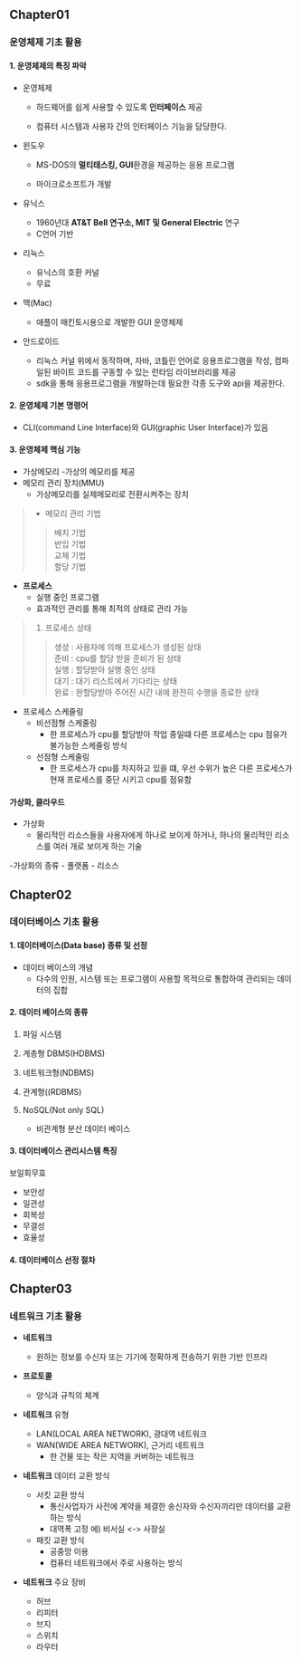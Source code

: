 ## Chapter01

### 운영체제 기초 활용

#### 1. 운영체제의 특징 파악
- 운영체제
  
  - 하드웨어를 쉽게 사용할 수 있도록 **인터페이스** 제공
  
  - 컴퓨터 시스템과 사용자 간의 인터페이스 기능을 담당한다.
  
- 윈도우
  - MS-DOS의 **멀티태스킹, GUI**환경을 제공하는 응용 프로그램
  
  - 마이크로소프트가 개발
- 유닉스
  - 1960년대 **AT&T Bell 연구소, MIT 및  General Electric** 연구
  - C언어 기반
- 리눅스
  - 유닉스의 호환 커널
  - 무료
  
- 맥(Mac)
  - 애플이 매킨토시용으로 개발한 GUI 운영체제
- 안드로이드
  - 리눅스 커널 위에서 동작하며, 자바, 코틀린 언어로 응용프로그램을 작성, 컴파일된 바이트 코드를 구동할 수 있는 런타임 라이브러리를 제공
  - sdk을 통해 응용프로그램을 개발하는데 필요한 각종 도구와 api을 제공한다.
#### 2. 운영체제 기본 명령어
- CLI(command Line Interface)와 GUI(graphic User Interface)가 있음


#### 3. 운영체제 핵심 기능
- 가상메모리
  -가상의 메모리를 제공
- 메모리 관리 장치(MMU)
  - 가상메모리를 실제메모리로 전환시켜주는 장치
> - 메모리 관리 기법
>> 배치 기법   
>> 반입 기법    
>> 교체 기법   
>> 할당 기법   
   
- **프로세스**
  - 실행 중인 프로그램
  - 효과적인 관리를 통해 최적의 상태로 관리 가능
  
  
> 1. 프로세스 상태   
>> 생성 : 사용자에 의해 프로세스가 생성된 상태   
>> 준비 : cpu를 할당 받을 준비가 된 상태   
>> 실행 : 할당받아 실행 중인 상태   
>> 대기 : 대기 리스트에서 기다리는 상태     
>> 완료 : 완할당받아 주어진 시간 내에 완전히 수행을 종료한 상태   

- 프로세스 스케줄링
  - 비선점형 스케줄링
    - 한 프로세스가 cpu를 할당받아 작업 중일떄 다른 프로세스는 cpu 점유가 불가능한 스케줄링 방식
  - 선점형 스케줄링
    - 한 프로세스가 cpu를 차지하고 있을 떄, 우선 수위가 높은 다른 프로세스가 현재 프로세스를 중단 시키고 cpu를 점유함



#### 가상화, 클라우드
  - 가상화
    - 물리적인 리소스들을 사용자에게 하나로 보이게 하거나, 하나의 물리적인 리소스를 여러 개로 보이게 하는 기술
    
  -가상화의 종류
    - 풀랫폼
    - 리소스 
  



  
  
  


## Chapter02

### 데이터베이스 기초 활용

#### 1. 데이터베이스(Data base) 종류 및 선정
- 데이터 베이스의 개념
  - 다수의 인원, 시스템 또는 프로그램이 사용할 목적으로 통합하여 관리되는 데이터의 집합
  
#### 2. 데이터 베이스의 종류
1. 파일 시스템

2. 계층형 DBMS(HDBMS)

3. 네트워크형(NDBMS)

4. 관계형((RDBMS)

5. NoSQL(Not only SQL)
    - 비관계형 분산 데이터 베이스
#### 3. 데이터베이스 관리시스템 특징
  보일회무효
  - 보안성
  - 일관성
  - 회복성
  - 무결성
  - 효율성

#### 4. 데이터베이스 선정 절차

  

## Chapter03

### 네트워크 기초 활용

- **네트워크**
  - 원하는 정보를 수신자 또는 기기에 정확하게 전송하기 위한 기반 인프라
- **프로토콜**
  - 양식과 규칙의 체계
  
- **네트워크** 유형
  - LAN(LOCAL AREA NETWORK), 광대역 네트워크
  - WAN(WIDE AREA NETWORK), 근거리 네트워크
    - 한 건물 또는 작은 지역을 커버하는 네트워크
- **네트워크** 데이터 교환 방식
  - 서킷 교환 방식
    - 통신사업자가 사전에 계약을 체결한 송신자와 수신자끼리만 데이터를 교환하는 방식 
    - 대역폭 고정 에) 비서실 <-> 사장실
  - 패킷 교환 방식
    - 공중망 이용
    - 컴퓨터 네트워크에서 주로 사용하는 방식
- **네트워크** 주요 장비
  - 허브
  - 리피터
  - 브지
  - 스위치
  - 라우터
  
  



